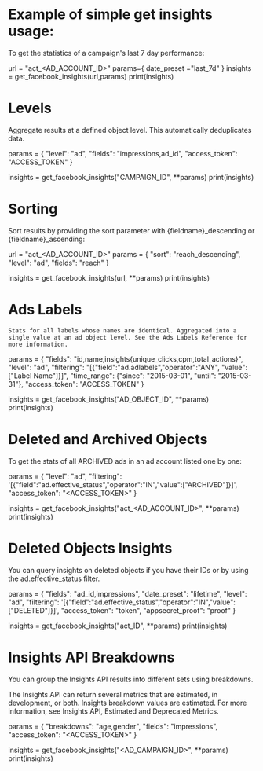 





# Example  of simple get insights usage:

To get the statistics of a campaign's last 7 day performance:



 <!-- # Replace with actual URL part: act_<AD_ACCOUNT_ID>, <CAMPAIGN_ID>, <ADSET_ID>, or <AD_ID>  -->
url = "act_<AD_ACCOUNT_ID>" 
params={
date_preset ="last_7d"
}
insights = get_facebook_insights(url,params)
print(insights)





# Levels
Aggregate results at a defined object level. This automatically deduplicates data.

params = {
    "level": "ad",
    "fields": "impressions,ad_id",
    "access_token": "ACCESS_TOKEN"
}

insights = get_facebook_insights("CAMPAIGN_ID", **params)
print(insights)






 
# Sorting
Sort results by providing the sort parameter with {fieldname}_descending or {fieldname}_ascending:




<!-- # Replace with actual URL part: act_<AD_ACCOUNT_ID>, <CAMPAIGN_ID>, <ADSET_ID>, or <AD_ID>  -->
url = "act_<AD_ACCOUNT_ID>"
params = {
    "sort": "reach_descending",
    "level": "ad",
    "fields": "reach"
}

insights = get_facebook_insights(url, **params)
print(insights)










# Ads Labels
    Stats for all labels whose names are identical. Aggregated into a single value at an ad object level. See the Ads Labels Reference for more information.

params = {
    "fields": "id,name,insights{unique_clicks,cpm,total_actions}",
    "level": "ad",
    "filtering": "[{\"field\":\"ad.adlabels\",\"operator\":\"ANY\", \"value\":[\"Label Name\"]}]",
    "time_range": {"since": "2015-03-01", "until": "2015-03-31"},
    "access_token": "ACCESS_TOKEN"
}

insights = get_facebook_insights("AD_OBJECT_ID", **params)
print(insights)















# Deleted and Archived Objects
To get the stats of all ARCHIVED ads in an ad account listed one by one:


params = {
    "level": "ad",
    "filtering": '[{"field":"ad.effective_status","operator":"IN","value":["ARCHIVED"]}]',
    "access_token": "<ACCESS_TOKEN>"
}

insights = get_facebook_insights("act_<AD_ACCOUNT_ID>", **params)
print(insights)






# Deleted Objects Insights
You can query insights on deleted objects if you have their IDs or by using the ad.effective_status filter.

params = {
    "fields": "ad_id,impressions",
    "date_preset": "lifetime",
    "level": "ad",
    "filtering": '[{"field":"ad.effective_status","operator":"IN","value":["DELETED"]}]',
    "access_token": "token",
    "appsecret_proof": "proof"
}

insights = get_facebook_insights("act_ID", **params)
print(insights)










# Insights API Breakdowns


You can group the Insights API results into different sets using breakdowns.

The Insights API can return several metrics that are estimated, in development, or both. Insights breakdown values are estimated. For more information, see Insights API, Estimated and Deprecated Metrics.


params = {
    "breakdowns": "age,gender",
    "fields": "impressions",
    "access_token": "<ACCESS_TOKEN>"
}

insights = get_facebook_insights("<AD_CAMPAIGN_ID>", **params)
print(insights)





